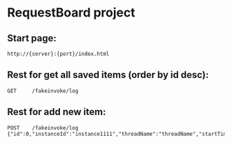 # RequestBoard project

## Start page: 
    http://{server}:{port}/index.html
## Rest for get all saved items (order by id desc):
    GET     /fakeinvoke/log
## Rest for add new item:
    POST    /fakeinvoke/log
    {"id":0,"instanceId":"instance1111","threadName":"threadName","startTime":0,"endTime":0}
